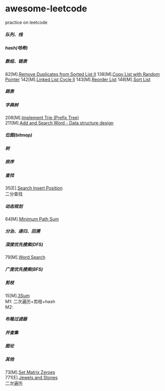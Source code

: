 # awesome-leetcode
practice on leetcode

##### 队列、栈
##### hash(哈希)
##### 数组、链表
82[M].[Remove Duplicates from Sorted List II](https://leetcode.com/problems/remove-duplicates-from-sorted-list-ii/)
138[M].[Copy List with Random Pointer](https://leetcode.com/problems/copy-list-with-random-pointer/)
142[M].[Linked List Cycle II](https://leetcode.com/problems/linked-list-cycle-ii/)
143[M].[Reorder List](https://leetcode.com/problems/reorder-list/)
148[M].[Sort List](https://leetcode.com/problems/sort-list/)
##### 跳表
##### 字典树
208[M].[Implement Trie (Prefix Tree)](https://leetcode.com/problems/implement-trie-prefix-tree/)  
211[M].[Add and Search Word - Data structure design](https://leetcode.com/problems/add-and-search-word-data-structure-design/)  
##### 位图(bitmap)
##### 树
##### 排序
##### 查找
35[E].[Search Insert Position](https://leetcode.com/problems/search-insert-position/)  
二分查找
##### 动态规划
64[M].[Minimum Path Sum](https://leetcode.com/problems/minimum-path-sum/)  
##### 分治、递归、回溯
##### 深度优先搜索(DFS)
79[M].[Word Search](https://leetcode.com/problems/word-search/)  
##### 广度优先搜索(BFS)
##### 剪枝
15[M].[3Sum](https://leetcode.com/problems/3sum/)  
M1: 二次遍历+剪枝+hash  
M2:   
##### 布隆过滤器
##### 并查集
##### 图论
##### 其他
73[M].[Set Matrix Zeroes](https://leetcode.com/problems/set-matrix-zeroes/)  
771[E].[Jewels and Stones](https://leetcode.com/problems/jewels-and-stones/)  
二次遍历  
